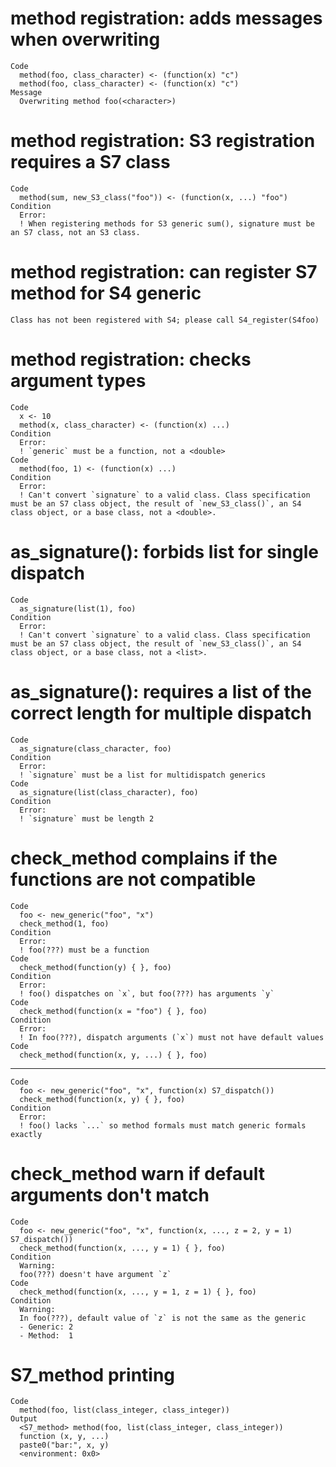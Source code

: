 # method registration: adds messages when overwriting

    Code
      method(foo, class_character) <- (function(x) "c")
      method(foo, class_character) <- (function(x) "c")
    Message
      Overwriting method foo(<character>)

# method registration: S3 registration requires a S7 class

    Code
      method(sum, new_S3_class("foo")) <- (function(x, ...) "foo")
    Condition
      Error:
      ! When registering methods for S3 generic sum(), signature must be an S7 class, not an S3 class.

# method registration: can register S7 method for S4 generic

    Class has not been registered with S4; please call S4_register(S4foo)

# method registration: checks argument types

    Code
      x <- 10
      method(x, class_character) <- (function(x) ...)
    Condition
      Error:
      ! `generic` must be a function, not a <double>
    Code
      method(foo, 1) <- (function(x) ...)
    Condition
      Error:
      ! Can't convert `signature` to a valid class. Class specification must be an S7 class object, the result of `new_S3_class()`, an S4 class object, or a base class, not a <double>.

# as_signature(): forbids list for single dispatch

    Code
      as_signature(list(1), foo)
    Condition
      Error:
      ! Can't convert `signature` to a valid class. Class specification must be an S7 class object, the result of `new_S3_class()`, an S4 class object, or a base class, not a <list>.

# as_signature(): requires a list of the correct length for multiple dispatch

    Code
      as_signature(class_character, foo)
    Condition
      Error:
      ! `signature` must be a list for multidispatch generics
    Code
      as_signature(list(class_character), foo)
    Condition
      Error:
      ! `signature` must be length 2

# check_method complains if the functions are not compatible

    Code
      foo <- new_generic("foo", "x")
      check_method(1, foo)
    Condition
      Error:
      ! foo(???) must be a function
    Code
      check_method(function(y) { }, foo)
    Condition
      Error:
      ! foo() dispatches on `x`, but foo(???) has arguments `y`
    Code
      check_method(function(x = "foo") { }, foo)
    Condition
      Error:
      ! In foo(???), dispatch arguments (`x`) must not have default values
    Code
      check_method(function(x, y, ...) { }, foo)

---

    Code
      foo <- new_generic("foo", "x", function(x) S7_dispatch())
      check_method(function(x, y) { }, foo)
    Condition
      Error:
      ! foo() lacks `...` so method formals must match generic formals exactly

# check_method warn if default arguments don't match

    Code
      foo <- new_generic("foo", "x", function(x, ..., z = 2, y = 1) S7_dispatch())
      check_method(function(x, ..., y = 1) { }, foo)
    Condition
      Warning:
      foo(???) doesn't have argument `z`
    Code
      check_method(function(x, ..., y = 1, z = 1) { }, foo)
    Condition
      Warning:
      In foo(???), default value of `z` is not the same as the generic
      - Generic: 2
      - Method:  1

# S7_method printing

    Code
      method(foo, list(class_integer, class_integer))
    Output
      <S7_method> method(foo, list(class_integer, class_integer))
      function (x, y, ...) 
      paste0("bar:", x, y)
      <environment: 0x0>

